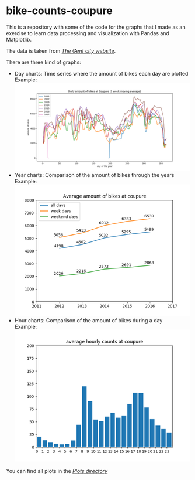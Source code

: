# bike-counts-coupure

This is a repository with some of the code for the graphs that I made as an exercise to learn data processing and visualization with Pandas and Matplotlib. 

The data is taken from [*The Gent city website*](https://data.stad.gent/data/236).

There are three kind of graphs:
* Day charts: Time series where the amount of bikes each day are plotted  
Example:  
![Daily bikes](https://github.com/multavici/bike-counts-coupure/blob/master/plots/daily_bikes_per_year.png?raw=true "Daily bikes")
* Year charts: Comparison of the amount of bikes through the years  
Example:  
![Average daily bikes each year](https://github.com/multavici/bike-counts-coupure/blob/master/plots/avg_daily_bikes_each_year.png?raw=true "Average daily bikes each year")
* Hour charts: Comparison of the amount of bikes during a day  
Example:  
![Average bikes per hour](https://github.com/multavici/bike-counts-coupure/blob/master/plots/hourly_bikes_barchart.png?raw=true "Average bikes per hour")

You can find all plots in the [*Plots directory*](https://github.com/multavici/bike-counts-coupure/tree/master/plots)
